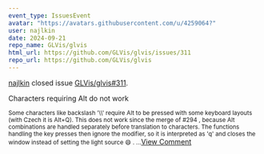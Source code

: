 ```yaml
---
event_type: IssuesEvent
avatar: "https://avatars.githubusercontent.com/u/4259064?"
user: najlkin
date: 2024-09-21
repo_name: GLVis/glvis
html_url: https://github.com/GLVis/glvis/issues/311
repo_url: https://github.com/GLVis/glvis
---
```


<a href='https://github.com/najlkin' target='_blank'>najlkin</a> closed issue <a href='https://github.com/GLVis/glvis/issues/311' target='_blank'>GLVis/glvis#311</a>.

<p>Characters requiring Alt do not work</p><small>Some characters like backslash '\\' require Alt to be pressed with some keyboard layouts (with Czech it is Alt+Q). This does not work since the merge of #294 , because Alt combinations are handled separately before translation to characters. The functions handling the key presses then ignore the modifier, so it is interpreted as 'q' and closes the window instead of setting the light source 😄 ....</small><a href='https://github.com/GLVis/glvis/issues/311' target='_blank'>View Comment</a>